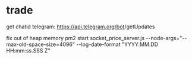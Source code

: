 # trade

get chatid telegram:
https://api.telegram.org/bot<YourBOTToken>/getUpdates

fix out of heap memory
pm2 start socket_price_server.js --node-args="--max-old-space-size=4096" --log-date-format "YYYY.MM.DD HH:mm:ss.SSS Z"